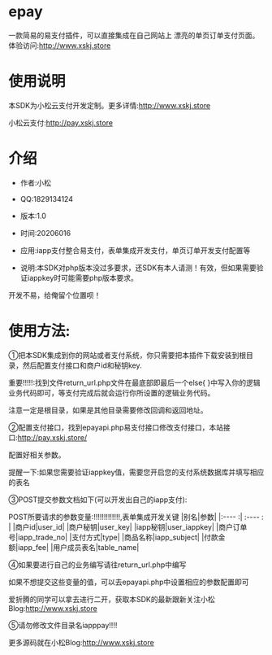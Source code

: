 # epay
一款简易的易支付插件，可以直接集成在自己网站上
漂亮的单页订单支付页面。
体验访问:http://www.xskj.store
# 使用说明
本SDK为小松云支付开发定制。更多详情:http://www.xskj.store

小松云支付:http://pay.xskj.store
# 介绍
* 作者:小松

* QQ:1829134124

* 版本:1.0

* 时间:20206016

* 应用:iapp支付整合易支付，表单集成开发支付，单页订单开发支付配置等

* 说明:本SDK对php版本没过多要求，还SDK有本人请测！有效，但如果需要验证iappkey时可能需要php版本要求。

开发不易，给俺留个位置呗！

# 使用方法:

①把本SDK集成到你的网站或者支付系统，你只需要把本插件下载安装到根目录，然后配置支付接口和商户id和秘钥key.

重要!!!!!:找到文件return_url.php文件在最底部即最后一个else{ }中写入你的逻辑业务代码即可，等支付完成后就会运行你所设置的逻辑业务代码。

注意一定是根目录，如果是其他目录需要修改回调和返回地址。

②配置支付接口，找到epayapi.php易支付接口修改支付接口，本站接口:http://pay.xskj.store/

配置好相关参数。

提醒一下:如果您需要验证iappkey值，需要您开启您的支付系统数据库并填写相应的表名

③POST提交参数文档如下(可以开发出自己的iapp支付):

POST所要请求的参数变量:!!!!!!!!!!!!!,表单集成开发关键
|别名|参数|
|:---- :| :---- : |
|商户id|user_id|
|商户秘钥|user_key|
|iapp秘钥|user_iappkey|
|商户订单号|iapp_trade_no|
|支付方式|type|
|商品名称|iapp_subject|
|付款金额|iapp_fee|
|用户成员表名|table_name|

④如果要进行自己的业务编写请往return_url.php中编写

如果不想提交这些变量的值，可以去epayapi.php中设置相应的参数配置即可

爱折腾的同学可以拿去进行二开，获取本SDK的最新跟新关注小松Blog:http://www.xskj.store

⑤请勿修改文件目录名iapppay!!!!

更多源码就在小松Blog:http://www.xskj.store
